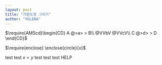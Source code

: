 ```yaml
---
layout: post
title: "가환도형 그리기"
author: "YGLENA"
---
```

$\require{AMScd}\begin{CD}
A @>a> > B\\
@VVbV @VVcV\\
C @>d> > D
\end{CD}$

$\require{enclose} \enclose{circle}{x}$

test test $x=y$ test test test HELP
